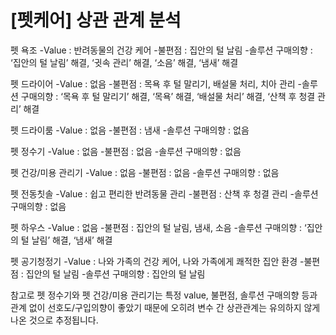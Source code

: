 # [펫케어] 상관 관계 분석


펫 욕조
-Value : 반려동물의 건강 케어
-불편점 : 집안의 털 날림
-솔루션 구매의향 : ‘집안의 털 날림’ 해결, ‘귓속 관리’ 해결, ‘소음’ 해결, ‘냄새’ 해결

펫 드라이어
-Value : 없음
-불편점 : 목욕 후 털 말리기, 배설물 처리, 치아 관리
-솔루션 구매의향 : ‘목욕 후 털 말리기’ 해결, ‘목욕’ 해결, ‘배설물 처리’ 해결, ‘산책 후 청결 관리’ 해결

펫 드라이룸
-Value : 없음
-불편점 : 냄새
-솔루션 구매의향 : 없음

펫 정수기
-Value : 없음
-불편점 : 없음
-솔루션 구매의향 : 없음

펫 건강/미용 관리기
-Value : 없음
-불편점 : 없음
-솔루션 구매의향 : 없음

펫 전동칫솔
-Value : 쉽고 편리한 반려동물 관리
-불편점 : 산책 후 청결 관리
-솔루션 구매의향 : 없음

펫 하우스
-Value : 없음
-불편점 : 집안의 털 날림, 냄새, 소음
-솔루션 구매의향 : ‘집안의 털 날림’ 해결, ‘냄새’ 해결

펫 공기청정기
-Value : 나와 가족의 건강 케어, 나와 가족에게 쾌적한 집안 환경
-불편점 : 집안의 털 날림
-솔루션 구매의향 : 집안의 털 날림


참고로 펫 정수기와 펫 건강/미용 관리기는 특정 value, 불편점, 솔루션 구매의향 등과 관계 없이 선호도/구입의향이 좋았기 때문에 
오히려 변수 간 상관관계는 유의하지 않게 나온 것으로 추정됩니다.

